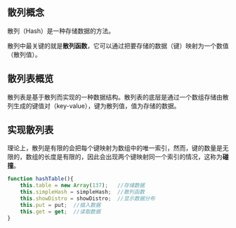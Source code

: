 
## 散列概念

散列（Hash）是一种存储数据的方法。

散列中最关键的就是**散列函数**，它可以通过把要存储的数据（键）映射为一个数值（散列值）。

## 散列表概览

散列表是基于散列而实现的一种数据结构。散列表的底层是通过一个数组存储由散列生成的键值对（key-value），键为散列值，值为存储的数据。


## 实现散列表

理论上，散列是有限的会把每个键映射为数组中的唯一索引，然而，键的数量是无限的，数组的长度是有限的，因此会出现两个键映射同一个索引的情况，这称为**碰撞**。

```js
function hashTable(){
    this.table = new Array(137);   //存储数据
    this.simpleHash = simpleHash;  //散列函数
    this.showDistro = showDistro;  //显示数据分布
    this.put = put;  //插入数据
    this.get = get;  //读取数据
}
```